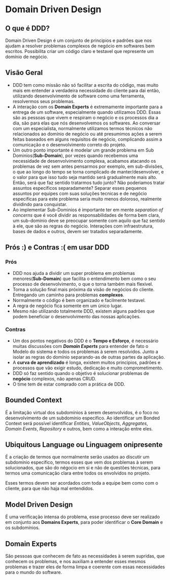 # Domain Driven Design

## O que é DDD?

Domain Driven Design é um conjunto de principios e padrões que nos ajudam a resolver problemas complexos de negócio em softwares bem escritos. Possibilita criar um código claro e testavel que represente um domínio de negócio.

## Visão Geral
- DDD tem como missão não só facilitar a escrita do código, mas muito mais em entender a verdadeira necessidade do cliente para dai então, utilizando desenvolvimento de software como uma ferramenta, resolvermos seus problemas.
- A interação com os **Domain Experts** é extremamente importante para a entrega de um software, especialmente quando utilizamos DDD. Essas são as pessoas que vivem e respiram o negócio e os processos dia a dia, são para elas que nós desenvolvemos os softwares. Ao conversar com um especialista, normalmente utilizamos termos técnicos não relacionados ao domínio de negócio ou até presumimos ações a serem feitas baseados em alguns requisitos de negócio, complicando assim a comunicação e o desenvolvimento correto do projeto.
- Um outro ponto importante é modelar um grande problema em Sub Dominios(**Sub-Domain**), por vezes quando recebemos uma necessidade de desenvolvimento complexa, acabamos atacando os problemas de vez sem antes pensarmos por exemplo, em sub-divisões, o que ao longo do tempo se torna complicado de manter/desenvolver, e o valor para que isso tudo seja mantido será gradualmente mais alto. Então, será que faz sentido tratarmos tudo junto? Não poderiamos tratar assuntos especificos separadamente? Separar esses pequenos assuntos por equipes com suas soluções tecnicas e de negócio especificas para este problema seria muito menos doloroso, realmente dividindo para conquistar.
- Ao implementar Sub-Dominios é importante ter em mente _separation of concerns_ que é você dividir as responsabilidades de forma bem clara, um sub-dominio deve se preocupar somente com aquilo que faz sentido à ele, que são as regras do negócio. Interações com infraestrutura, bases de dados e outros, devem ser tratados separadamente.

## Prós :) e Contras :( em usar DDD
### Prós
- DDD nos ajuda a dividir um super problema em problemas menores(**Sub-Domain**) que facilita o entendimento bem como o seu processo de desenvolvimento, o que o torna também mais flexivel.
- Torna a solução final mais próxima da visão de negócios do cliente. Entregando um caminho para problemas **complexos**.
- Normalmente o código é bem organizado e facilmente testavel.
- A regra de negócio fica somente em um único lugar.
- Mesmo não utilizando totalmente DDD, existem alguns padrões que podem beneficiar o desenvolvimento das nossas aplicações.

### Contras
- Um dos pontos negativos do DDD é o **Tempo e Esforço**, é necessário muitas discussões com _**Domain Experts**_ para entender de fato o Modelo do sistema e todos os problemas à serem resolvidos. Junto a isolar as regras do domínio separando-as de outras partes da aplicação.
- A **curva de aprendizado** é longa, existem muitos principios, padrões e processos que vão exigir estudo, dedicação e muito comprometimento.
- DDD só faz sentido quando o objetivo é solucionar problemas de **negócio** complexos, não apenas CRUD.
- O time tem de estar comprado com a prática de DDD.










## Bounded Context
É a limitação virtual dos subdomínios à serem desenvolvidos, é o foco no desenvolvimento de um subdomínio especifico. Ao identificar um Bonded Context será possível identificar *Entities*, *ValueObjects*, *Aggregates*, *Domain Events*, *Repository* e outros, bem como a interação entre eles.

## Ubiquitous Language ou Linguagem onipresente
É a criação de termos que normalmente serão usados ao discutir um subdomínio especifico, termos esses que vem dos problemas à serem solucionados, que são do négocio em si e não de questões técnicas, para termos uma comunicação clara entre todos os envolvidos no projeto.

Esses termos devem ser acordados com toda a equipe bem como com o cliente, para que não haja mal entendidos.

## Model Driven Design
É uma verificação intensa do problema, esse processo deve ser realizado em conjunto aos **Domains Experts**, para poder identificar o **Core Domain** e os subdomínios.

## Domain Experts
São pessoas que conhecem de fato as necessidades à serem supridas, que conhecem os problemas, e nos auxiliam a entender esses mesmos problemas e trazer eles de forma limpa e coerente com essas necessidades para o mundo do software.
